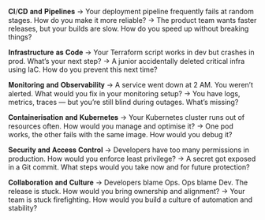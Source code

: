 𝐂𝐈/𝐂𝐃 𝐚𝐧𝐝 𝐏𝐢𝐩𝐞𝐥𝐢𝐧𝐞𝐬
→ Your deployment pipeline frequently fails at random stages. How do you make it more reliable?
→ The product team wants faster releases, but your builds are slow. How do you speed up without breaking things?

𝐈𝐧𝐟𝐫𝐚𝐬𝐭𝐫𝐮𝐜𝐭𝐮𝐫𝐞 𝐚𝐬 𝐂𝐨𝐝𝐞
→ Your Terraform script works in dev but crashes in prod. What’s your next step?
→ A junior accidentally deleted critical infra using IaC. How do you prevent this next time?

𝐌𝐨𝐧𝐢𝐭𝐨𝐫𝐢𝐧𝐠 𝐚𝐧𝐝 𝐎𝐛𝐬𝐞𝐫𝐯𝐚𝐛𝐢𝐥𝐢𝐭𝐲
→ A service went down at 2 AM. You weren’t alerted. What would you fix in your monitoring setup?
→ You have logs, metrics, traces — but you’re still blind during outages. What’s missing?

𝐂𝐨𝐧𝐭𝐚𝐢𝐧𝐞𝐫𝐢𝐬𝐚𝐭𝐢𝐨𝐧 𝐚𝐧𝐝 𝐊𝐮𝐛𝐞𝐫𝐧𝐞𝐭𝐞𝐬
→ Your Kubernetes cluster runs out of resources often. How would you manage and optimise it?
→ One pod works, the other fails with the same image. How would you debug it?

𝐒𝐞𝐜𝐮𝐫𝐢𝐭𝐲 𝐚𝐧𝐝 𝐀𝐜𝐜𝐞𝐬𝐬 𝐂𝐨𝐧𝐭𝐫𝐨𝐥
→ Developers have too many permissions in production. How would you enforce least privilege?
→ A secret got exposed in a Git commit. What steps would you take now and for future protection?

𝐂𝐨𝐥𝐥𝐚𝐛𝐨𝐫𝐚𝐭𝐢𝐨𝐧 𝐚𝐧𝐝 𝐂𝐮𝐥𝐭𝐮𝐫𝐞
→ Developers blame Ops. Ops blame Dev. The release is stuck. How would you bring ownership and alignment?
→ Your team is stuck firefighting. How would you build a culture of automation and stability?